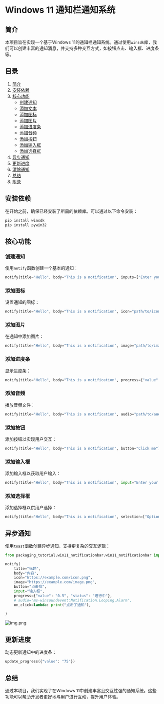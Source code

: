 # Windows 11 通知栏通知系统

## 简介
本项目旨在实现一个基于Windows 11的通知栏通知系统。通过使用`winsdk`库，我们可以创建丰富的通知消息，并支持多种交互方式，如按钮点击、输入框、进度条等。

## 目录
1. [简介](#简介)
2. [安装依赖](#安装依赖)
3. [核心功能](#核心功能)
    - [创建通知](#创建通知)
    - [添加文本](#添加文本)
    - [添加图标](#添加图标)
    - [添加图片](#添加图片)
    - [添加进度条](#添加进度条)
    - [添加音频](#添加音频)
    - [添加按钮](#添加按钮)
    - [添加输入框](#添加输入框)
    - [添加选择框](#添加选择框)
4. [异步通知](#异步通知)
5. [更新进度](#更新进度)
6. [清除通知](#清除通知)
7. [总结](#总结)
8. [附录](#附录)

## 安装依赖
在开始之前，确保已经安装了所需的依赖库。可以通过以下命令安装：
```bash
pip install winsdk
pip install pywin32
```
## 核心功能

### 创建通知
使用`notify`函数创建一个基本的通知：
```python
notify(title="Hello", body="This is a notification", inputs=["Enter your name"])
```
### 添加图标
设置通知的图标：
```python
notify(title="Hello", body="This is a notification", icon="path/to/icon.png")
```
### 添加图片
在通知中添加图片：
```python
notify(title="Hello", body="This is a notification", image="path/to/image.png")
```
### 添加进度条
显示进度条：

```python
notify(title="Hello", body="This is a notification", progress={"value": "50"})
```
### 添加音频
播放音频文件：
```python
notify(title="Hello", body="This is a notification", audio="path/to/audio.mp3")
```

### 添加按钮
添加按钮以实现用户交互：
```python
notify(title="Hello", body="This is a notification", button="Click me")
```

### 添加输入框
添加输入框以获取用户输入：
```python
notify(title="Hello", body="This is a notification", input="Enter your name")
```
### 添加选择框
添加选择框以供用户选择：
```python
notify(title="Hello", body="This is a notification", selection=["Option 1", "Option 2"])
```


## 异步通知
使用`toast`函数创建异步通知，支持更复杂的交互逻辑：
```python
from packaging_tutorial.win11_notificationbar.win11_notificationbar import notify

notify(
    title="标题",
    body="内容",
    icon="https://example.com/icon.png",
    image="https://example.com/image.png",
    button="点击我",
    input="输入框",
    progress={"value": "0.5", "status": "进行中"},
    # audio="ms-winsoundevent:Notification.Looping.Alarm",
    on_click=lambda: print("点击了通知"),

)

```
![img.png](img.png)

## 更新进度
动态更新通知中的进度条：
```python
update_progress({"value": "75"})
```
## 总结
通过本项目，我们实现了在Windows 11中创建丰富且交互性强的通知系统。这些功能可以帮助开发者更好地与用户进行互动，提升用户体验。




